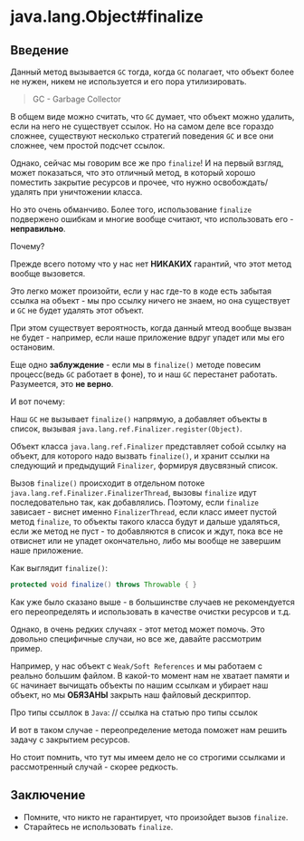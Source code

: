 # java.lang.Object#finalize

## Введение

Данный метод вызывается `GC` тогда, когда `GC` полагает, что объект более не нужен, никем не используется и его пора утилизировать.

> GC - Garbage Collector

В общем виде можно считать, что `GC` думает, что объект можно удалить, если на него не существует ссылок.
Но на самом деле все гораздо сложнее, существуют несколько стратегий поведения `GC` и все они сложнее, чем простой подсчет ссылок.

Однако, сейчас мы говорим все же про `finalize`!
И на первый взгляд, может показаться, что это отличный метод, в который хорошо поместить закрытие ресурсов и прочее, что нужно освобождать/удалять при уничтожении класса.

Но это очень обманчиво. Более того, использование `finalize` подвержено ошибкам и многие вообще считают, что использовать его - **неправильно**.

Почему?

Прежде всего потому что у нас нет **НИКАКИХ** гарантий, что этот метод вообще вызовется.

Это легко может произойти, если у нас где-то в коде есть забытая ссылка на объект - мы про ссылку ничего не знаем, но она существует и `GC` не будет удалять этот объект.

При этом существует вероятность, когда данный мтеод вообще вызван не будет - например, если наше приложение вдруг упадет или мы его остановим.

Еще одно **заблуждение**  - если мы в `finalize()` методе повесим процесс(ведь `GC` работает в фоне), то и наш `GC` перестанет работать.
Разумеется, это **не верно**.

И вот почему:

Наш `GC` не вызывает `finalize()` напрямую, а добавляет объекты в список, вызывая `java.lang.ref.Finalizer.register(Object)`.

Объект класса `java.lang.ref.Finalizer` представляет собой ссылку на объект, для которого надо вызвать `finalize()`, и хранит ссылки на следующий и предыдущий `Finalizer`, формируя двусвязный список.

Вызов `finalize()` происходит в отдельном потоке `java.lang.ref.Finalizer.FinalizerThread`, вызовы `finalize` идут последовательно так, как добавлялись. Поэтому, если `finalize` зависает - виснет именно `FinalizerThread`, если класс имеет пустой метод `finalize`, то объекты такого класса будут и дальше удаляться, если же метод не пуст - то добавляются в список и ждут, пока все не отвиснет или не упадет окончательно, либо мы вообще не завершим наше приложение.

Как выглядит `finalize()`:

```java
protected void finalize() throws Throwable { }
```

Как уже было сказано выше - в большинстве случаев не рекомендуется его переопределять и использовать в качестве очистки ресурсов и т.д.

Однако, в очень редких случаях - этот метод может помочь.
Это довольно специфичные случаи, но все же, давайте рассмотрим пример.

Например, у нас объект с `Weak/Soft References` и мы работаем с реально большим файлом. В какой-то момент нам не хватает памяти и `GC` начинает вычищать объекты по нашим ссылкам и убирает наш объект, но мы **ОБЯЗАНЫ** закрыть наш файловый дескриптор.

Про типы ссыллок в `Java`: // ссылка на статью про типы ссылок

И вот в таком случае - переопределение метода поможет нам решить задачу с закрытием ресурсов.

Но стоит помнить, что тут мы имеем дело не со строгими ссылками и рассмотренный случай - скорее редкость.

## Заключение

* Помните, что никто не гарантирует, что произойдет вызов `finalize`.
* Старайтесь не использовать `finalize`.
